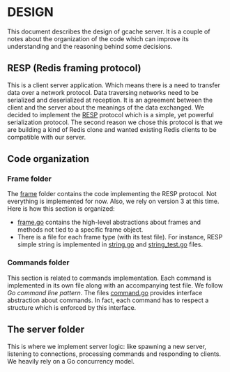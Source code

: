 # DESIGN

This document describes the design of gcache server. It is a couple of notes about the organization of the code which
can improve its understanding and the reasoning behind some decisions.

## RESP (Redis framing protocol)
This is a client server application. Which means there is a need to transfer data over a network protocol. Data 
traversing networks need to be serialized and deserialized at reception. It is an agreement between the client and the 
server about the meanings of the data exchanged. We decided to implement the [RESP](https://redis.io/docs/reference/protocol-spec/) protocol which is a simple, yet
powerful serialization protocol. The second reason we chose this protocol is that we are building a kind of Redis
clone and wanted existing Redis clients to be compatible with our server.

## Code organization

### Frame folder
The [frame](frame) folder contains the code implementing the RESP protocol. Not everything is implemented for now.
Also, we rely on version 3 at this time. Here is how this section is organized:

- [frame.go](frame/frame.go) contains the high-level abstractions about frames and methods not tied to a specific frame
object.
- There is a file for each frame type (with its test file). For instance, RESP simple string is implemented in 
[string.go](frame/sstring.go) and [string_test.go](frame/sstring_test.go) files.

### Commands folder
This section is related to commands implementation. Each command is implemented in its own file along with an 
accompanying test file. We follow *Go command line pattern*. The files [command.go](command/command.go) provides
interface abstraction about commands. In fact, each command has to respect a structure which is enforced by this 
interface.

## The server folder
This is where we implement server logic: like spawning a new server, listening to connections, processing commands and 
responding to clients. We heavily rely on a Go concurrency model.